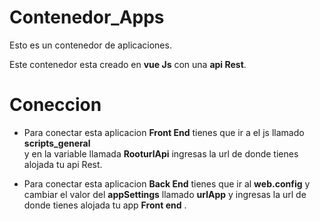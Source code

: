 # Contenedor_Apps
Esto es un contenedor de aplicaciones.

Este contenedor esta creado en **vue Js** con una **api Rest**.

# Coneccion
* Para conectar esta aplicacion **Front End** tienes que ir a el js llamado **scripts_general**  
y en la variable llamada **RooturlApi** ingresas la url de donde tienes alojada tu api Rest.

* Para conectar esta aplicacion **Back End** tienes que ir al **web.config** y cambiar el valor
del **appSettings** llamado **urlApp** y ingresas la url de donde tienes alojada tu app **Front
end** .
